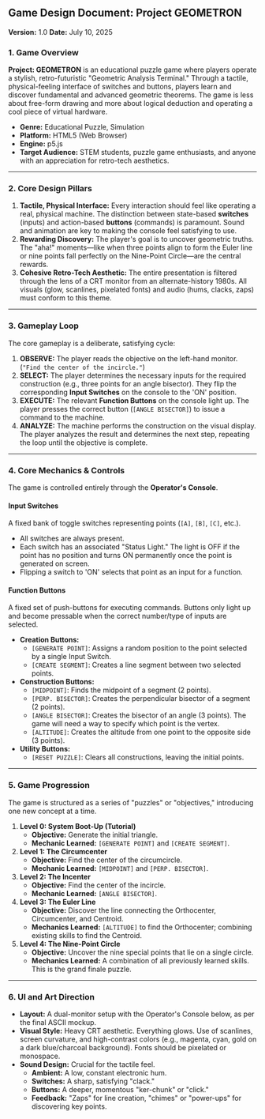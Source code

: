 ## **Game Design Document: Project GEOMETRON**

**Version:** 1.0
**Date:** July 10, 2025

### **1. Game Overview**

**Project: GEOMETRON** is an educational puzzle game where players operate a stylish, retro-futuristic "Geometric Analysis Terminal." Through a tactile, physical-feeling interface of switches and buttons, players learn and discover fundamental and advanced geometric theorems. The game is less about free-form drawing and more about logical deduction and operating a cool piece of virtual hardware.

* **Genre:** Educational Puzzle, Simulation
* **Platform:** HTML5 (Web Browser)
* **Engine:** p5.js
* **Target Audience:** STEM students, puzzle game enthusiasts, and anyone with an appreciation for retro-tech aesthetics.

---

### **2. Core Design Pillars**

1.  **Tactile, Physical Interface:** Every interaction should feel like operating a real, physical machine. The distinction between state-based **switches** (inputs) and action-based **buttons** (commands) is paramount. Sound and animation are key to making the console feel satisfying to use.
2.  **Rewarding Discovery:** The player's goal is to uncover geometric truths. The "aha!" moments—like when three points align to form the Euler line or nine points fall perfectly on the Nine-Point Circle—are the central rewards.
3.  **Cohesive Retro-Tech Aesthetic:** The entire presentation is filtered through the lens of a CRT monitor from an alternate-history 1980s. All visuals (glow, scanlines, pixelated fonts) and audio (hums, clacks, zaps) must conform to this theme.

---

### **3. Gameplay Loop**

The core gameplay is a deliberate, satisfying cycle:

1.  **OBSERVE:** The player reads the objective on the left-hand monitor. (`"Find the center of the incircle."`)
2.  **SELECT:** The player determines the necessary inputs for the required construction (e.g., three points for an angle bisector). They flip the corresponding **Input Switches** on the console to the 'ON' position.
3.  **EXECUTE:** The relevant **Function Buttons** on the console light up. The player presses the correct button (`[ANGLE BISECTOR]`) to issue a command to the machine.
4.  **ANALYZE:** The machine performs the construction on the visual display. The player analyzes the result and determines the next step, repeating the loop until the objective is complete.

---

### **4. Core Mechanics & Controls**

The game is controlled entirely through the **Operator's Console**.

#### **Input Switches**
A fixed bank of toggle switches representing points (`[A]`, `[B]`, `[C]`, etc.).
* All switches are always present.
* Each switch has an associated "Status Light." The light is OFF if the point has no position and turns ON permanently once the point is generated on screen.
* Flipping a switch to 'ON' selects that point as an input for a function.

#### **Function Buttons**
A fixed set of push-buttons for executing commands. Buttons only light up and become pressable when the correct number/type of inputs are selected.

* **Creation Buttons:**
    * `[GENERATE POINT]`: Assigns a random position to the point selected by a single Input Switch.
    * `[CREATE SEGMENT]`: Creates a line segment between two selected points.
* **Construction Buttons:**
    * `[MIDPOINT]`: Finds the midpoint of a segment (2 points).
    * `[PERP. BISECTOR]`: Creates the perpendicular bisector of a segment (2 points).
    * `[ANGLE BISECTOR]`: Creates the bisector of an angle (3 points). The game will need a way to specify which point is the vertex.
    * `[ALTITUDE]`: Creates the altitude from one point to the opposite side (3 points).
* **Utility Buttons:**
    * `[RESET PUZZLE]`: Clears all constructions, leaving the initial points.

---

### **5. Game Progression**

The game is structured as a series of "puzzles" or "objectives," introducing one new concept at a time.

1.  **Level 0: System Boot-Up (Tutorial)**
    * **Objective:** Generate the initial triangle.
    * **Mechanic Learned:** `[GENERATE POINT]` and `[CREATE SEGMENT]`.
2.  **Level 1: The Circumcenter**
    * **Objective:** Find the center of the circumcircle.
    * **Mechanic Learned:** `[MIDPOINT]` and `[PERP. BISECTOR]`.
3.  **Level 2: The Incenter**
    * **Objective:** Find the center of the incircle.
    * **Mechanic Learned:** `[ANGLE BISECTOR]`.
4.  **Level 3: The Euler Line**
    * **Objective:** Discover the line connecting the Orthocenter, Circumcenter, and Centroid.
    * **Mechanics Learned:** `[ALTITUDE]` to find the Orthocenter; combining existing skills to find the Centroid.
5.  **Level 4: The Nine-Point Circle**
    * **Objective:** Uncover the nine special points that lie on a single circle.
    * **Mechanics Learned:** A combination of all previously learned skills. This is the grand finale puzzle.

---

### **6. UI and Art Direction**

* **Layout:** A dual-monitor setup with the Operator's Console below, as per the final ASCII mockup.
* **Visual Style:** Heavy CRT aesthetic. Everything glows. Use of scanlines, screen curvature, and high-contrast colors (e.g., magenta, cyan, gold on a dark blue/charcoal background). Fonts should be pixelated or monospace.
* **Sound Design:** Crucial for the tactile feel.
    * **Ambient:** A low, constant electronic hum.
    * **Switches:** A sharp, satisfying "clack."
    * **Buttons:** A deeper, momentous "ker-chunk" or "click."
    * **Feedback:** "Zaps" for line creation, "chimes" or "power-ups" for discovering key points.
